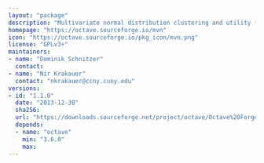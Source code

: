 ```yaml
---
layout: "package"
description: "Multivariate normal distribution clustering and utility functions."
homepage: "https://octave.sourceforge.io/mvn"
icon: "https://octave.sourceforge.io/pkg_icon/mvn.png"
license: "GPLv3+"
maintainers:
- name: "Dominik Schnitzer"
  contact:
- name: "Nir Krakauer"
  contact: "nkrakauer@ccny.cuny.edu"
versions:
- id: "1.1.0"
  date: "2013-12-30"
  sha256:
  url: "https://downloads.sourceforge.net/project/octave/Octave%20Forge%20Packages/Individual%20Package%20Releases/mvn-1.1.0.tar.gz"
  depends:
  - name: "octave"
    min: "3.6.0"
    max:
---
```

